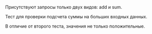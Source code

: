 Присутствуют запросы только двух видов: add и sum.

Тест для проверки подсчета суммы на больших входных данных.

В отличие от второго теста, значения не только положительные.
